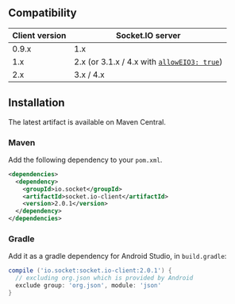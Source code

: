 ## Compatibility

| Client version | Socket.IO server |
| -------------- | ---------------- |
| 0.9.x  | 1.x |
| 1.x    | 2.x (or 3.1.x / 4.x with [`allowEIO3: true`](https://socket.io/docs/v4/server-initialization/#allowEIO3)) |
| 2.x    | 3.x / 4.x |

## Installation
The latest artifact is available on Maven Central.

### Maven
Add the following dependency to your `pom.xml`.

```xml
<dependencies>
  <dependency>
    <groupId>io.socket</groupId>
    <artifactId>socket.io-client</artifactId>
    <version>2.0.1</version>
  </dependency>
</dependencies>
```

### Gradle
Add it as a gradle dependency for Android Studio, in `build.gradle`:

```groovy
compile ('io.socket:socket.io-client:2.0.1') {
  // excluding org.json which is provided by Android
  exclude group: 'org.json', module: 'json'
}
```
